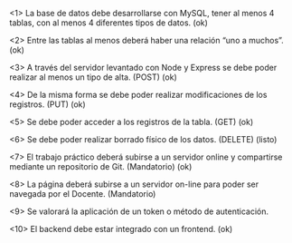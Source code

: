<1> La base de datos debe desarrollarse con MySQL, tener al menos 4 tablas, con al menos 4 diferentes tipos de datos. (ok)

<2> Entre las tablas al menos deberá haber una relación “uno a muchos”. (ok)

<3> A través del servidor levantado con Node y Express se debe poder realizar al menos un tipo de alta. (POST) (ok)

<4> De la misma forma se debe poder realizar modificaciones de los registros. (PUT) (ok)

<5> Se debe poder acceder a los registros de la tabla. (GET) (ok)

<6> Se debe poder realizar borrado físico de los datos. (DELETE) (listo)

<7> El trabajo práctico deberá subirse a un servidor online y compartirse mediante un repositorio de Git. (Mandatorio) (ok)

<8> La página deberá subirse a un servidor on-line para poder ser navegada por el Docente. (Mandatorio)

<9> Se valorará la aplicación de un token o método de autenticación.

<10> El backend debe estar integrado con un frontend. (ok)